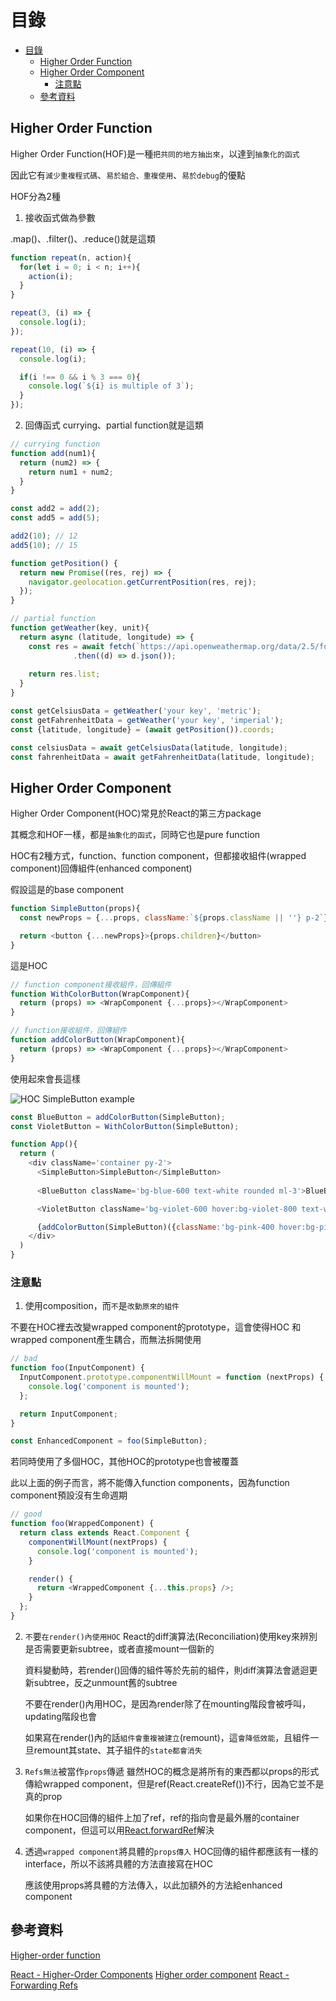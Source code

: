 # 目錄

- [目錄](#目錄)
  - [Higher Order Function](#higher-order-function)
  - [Higher Order Component](#higher-order-component)
    - [注意點](#注意點)
  - [參考資料](#參考資料)

## Higher Order Function

Higher Order Function(HOF)是一種`把共同的地方抽出來`，以達到`抽象化的函式`

因此它有`減少重複程式碼`、`易於組合、重複使用`、`易於debug`的優點

HOF分為2種

1. 接收函式做為參數

  .map()、.filter()、.reduce()就是這類

  ```js
  function repeat(n, action){
    for(let i = 0; i < n; i++){
      action(i);
    }
  }

  repeat(3, (i) => {
    console.log(i);
  });

  repeat(10, (i) => {
    console.log(i);

    if(i !== 0 && i % 3 === 0){
      console.log(`${i} is multiple of 3`);
    }
  });  
  ```  

2. 回傳函式
  currying、partial function就是這類

  ```js
  // currying function
  function add(num1){
    return (num2) => {
      return num1 + num2;
    }
  }

  const add2 = add(2);
  const add5 = add(5);

  add2(10); // 12
  add5(10); // 15
  ```

  ```js
  function getPosition() {
    return new Promise((res, rej) => {
      navigator.geolocation.getCurrentPosition(res, rej);
    });
  }

  // partial function
  function getWeather(key, unit){
    return async (latitude, longitude) => {
      const res = await fetch(`https://api.openweathermap.org/data/2.5/forecast?units=${unit}&lat=${latitude}&lon=${longitude}&appid=${key}`)
                .then((d) => d.json());
            
      return res.list;
    }
  }

  const getCelsiusData = getWeather('your key', 'metric');
  const getFahrenheitData = getWeather('your key', 'imperial');
  const {latitude, longitude} = (await getPosition()).coords;

  const celsiusData = await getCelsiusData(latitude, longitude);
  const fahrenheitData = await getFahrenheitData(latitude, longitude);
  ```

## Higher Order Component

Higher Order Component(HOC)常見於React的第三方package

其概念和HOF一樣，都是`抽象化的函式`，同時它也是pure function

HOC有2種方式，function、function component，但都接收組件(wrapped component)回傳組件(enhanced component)

假設這是的base component

```js
function SimpleButton(props){
  const newProps = {...props, className:`${props.className || ''} p-2`};

  return <button {...newProps}>{props.children}</button>
}
```

這是HOC

```js
// function component接收組件，回傳組件
function WithColorButton(WrapComponent){
  return (props) => <WrapComponent {...props}></WrapComponent>
}

// function接收組件，回傳組件
function addColorButton(WrapComponent){
  return (props) => <WrapComponent {...props}></WrapComponent>
}
```

使用起來會長這樣

![HOC SimpleButton example](https://static.coderbridge.com/img/tempura327/0325485ee9224cd9ad6b191baa4f23f3.png)

```js
const BlueButton = addColorButton(SimpleButton);
const VioletButton = WithColorButton(SimpleButton); 

function App(){
  return (
    <div className='container py-2'>
      <SimpleButton>SimpleButton</SimpleButton>
      
      <BlueButton className='bg-blue-600 text-white rounded ml-3'>BlueButton</BlueButton>

      <VioletButton className='bg-violet-600 hover:bg-violet-800 text-white rounded-md ml-3'  onClick={() => {alert('this is VioletButton')}}>VioletButton</VioletButton>

      {addColorButton(SimpleButton)({className:'bg-pink-400 hover:bg-pink-600 text-white rounded-full ml-3', children:'PinkButton'})}
    </div>
  )
}
```

### 注意點

1. 使用composition，而`不`是`改動原來的組件`

  不要在HOC裡去改變wrapped component的prototype，這會使得HOC 和wrapped component產生耦合，而無法拆開使用
  
  ```js
  // bad
  function foo(InputComponent) {
    InputComponent.prototype.componentWillMount = function (nextProps) {
      console.log('component is mounted');
    };

    return InputComponent;
  }

  const EnhancedComponent = foo(SimpleButton);
  ```

  若同時使用了多個HOC，其他HOC的prototype也會被覆蓋
  
  此以上面的例子而言，將不能傳入function components，因為function component預設沒有生命週期

  ```js
  // good
  function foo(WrappedComponent) {
    return class extends React.Component {
      componentWillMount(nextProps) {
        console.log('component is mounted');
      }

      render() {
        return <WrappedComponent {...this.props} />;
      }
    };
  }
  ```
  
2. `不`要`在render()內使用HOC`
   React的diff演算法(Reconciliation)使用key來辨別是否需要更新subtree，或者直接mount一個新的

   資料變動時，若render()回傳的組件等於先前的組件，則diff演算法會遞迴更新subtree，反之unmount舊的subtree

   不要在render()內用HOC，是因為render除了在mounting階段會被呼叫，updating階段也會

   如果寫在render()內的話`組件會重複被建立`(remount)，這`會降低效能`，且組件一旦remount其state、其子組件的`state都會消失`

   <!-- 關於生命週期可以看[React(10) - ]() -->

3. `Refs無法`被當作`props`傳遞
   雖然HOC的概念是將所有的東西都以props的形式傳給wrapped component，但是ref(React.createRef())不行，因為它並不是真的prop

   如果你在HOC回傳的組件上加了ref，ref的指向會是最外層的container component，但這可以用[React.forwardRef](https://reactjs.org/docs/forwarding-refs.html)解決

4. 透過`wrapped component`將具體的`props傳入`
   HOC回傳的組件都應該有一樣的interface，所以不該將具體的方法直接寫在HOC

   應該使用props將具體的方法傳入，以此加額外的方法給enhanced component

## 參考資料

[Higher-order function](https://ithelp.ithome.com.tw/articles/10235555)  

[React - Higher-Order Components](https://reactjs.org/docs/higher-order-components.html)
[Higher order component](https://ithelp.ithome.com.tw/articles/10245544)
[React - Forwarding Refs](https://zh-hant.reactjs.org/docs/forwarding-refs.html)